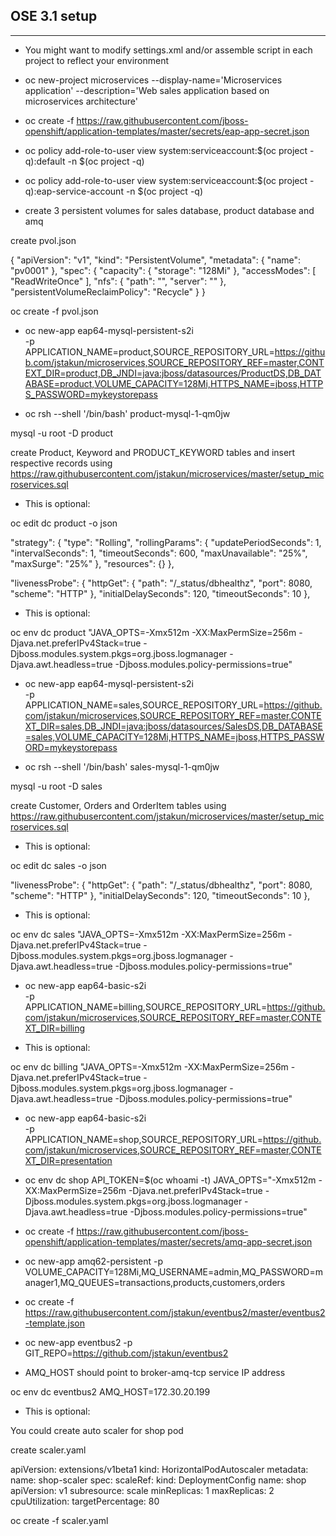 
## OSE 3.1 setup 

---

* You might want to modify settings.xml and/or assemble script in each project to reflect your environment

* oc new-project microservices --display-name='Microservices application' --description='Web sales application based on microservices architecture'

* oc create -f https://raw.githubusercontent.com/jboss-openshift/application-templates/master/secrets/eap-app-secret.json

* oc policy add-role-to-user view system:serviceaccount:$(oc project -q):default -n $(oc project -q)

* oc policy add-role-to-user view system:serviceaccount:$(oc project -q):eap-service-account -n $(oc project -q)

* create 3 persistent volumes for sales database, product database and amq

create pvol.json

{
  "apiVersion": "v1",
  "kind": "PersistentVolume",
  "metadata": {
    "name": "pv0001"
  },
  "spec": {
    "capacity": {
        "storage": "128Mi"
        },
    "accessModes": [ "ReadWriteOnce" ],
    "nfs": {
        "path": "<path on the server>",
        "server": "<server hostname>"
    },
    "persistentVolumeReclaimPolicy": "Recycle"
  }
}

oc create -f pvol.json

* oc new-app eap64-mysql-persistent-s2i \
    -p APPLICATION_NAME=product,SOURCE_REPOSITORY_URL=https://github.com/jstakun/microservices,SOURCE_REPOSITORY_REF=master,CONTEXT_DIR=product,DB_JNDI=java:jboss/datasources/ProductDS,DB_DATABASE=product,VOLUME_CAPACITY=128Mi,HTTPS_NAME=jboss,HTTPS_PASSWORD=mykeystorepass

* oc rsh --shell '/bin/bash' product-mysql-1-qm0jw

mysql -u root -D product

create Product, Keyword and PRODUCT_KEYWORD tables and insert respective records using https://raw.githubusercontent.com/jstakun/microservices/master/setup_microservices.sql

* This is optional:

oc edit dc product -o json

"strategy": {
            "type": "Rolling",
            "rollingParams": {
                "updatePeriodSeconds": 1,
                "intervalSeconds": 1,
                "timeoutSeconds": 600,
                "maxUnavailable": "25%",
                "maxSurge": "25%"
            },
            "resources": {}
},

"livenessProbe": {
            "httpGet": {
                 "path": "/_status/dbhealthz",
                 "port": 8080,
                 "scheme": "HTTP"
            },
            "initialDelaySeconds": 120,
            "timeoutSeconds": 10
},

* This is optional: 

oc env dc product "JAVA_OPTS=-Xmx512m -XX:MaxPermSize=256m -Djava.net.preferIPv4Stack=true -Djboss.modules.system.pkgs=org.jboss.logmanager -Djava.awt.headless=true -Djboss.modules.policy-permissions=true"

* oc new-app eap64-mysql-persistent-s2i \
    -p APPLICATION_NAME=sales,SOURCE_REPOSITORY_URL=https://github.com/jstakun/microservices,SOURCE_REPOSITORY_REF=master,CONTEXT_DIR=sales,DB_JNDI=java:jboss/datasources/SalesDS,DB_DATABASE=sales,VOLUME_CAPACITY=128Mi,HTTPS_NAME=jboss,HTTPS_PASSWORD=mykeystorepass

* oc rsh --shell '/bin/bash' sales-mysql-1-qm0jw

mysql -u root -D sales

create Customer, Orders and OrderItem tables using https://raw.githubusercontent.com/jstakun/microservices/master/setup_microservices.sql

* This is optional: 

oc edit dc sales -o json

"livenessProbe": {
        "httpGet": {
                  "path": "/_status/dbhealthz",
                  "port": 8080,
                  "scheme": "HTTP"
        },
        "initialDelaySeconds": 120,
        "timeoutSeconds": 10
},

* This is optional: 

oc env dc sales "JAVA_OPTS=-Xmx512m -XX:MaxPermSize=256m -Djava.net.preferIPv4Stack=true -Djboss.modules.system.pkgs=org.jboss.logmanager -Djava.awt.headless=true -Djboss.modules.policy-permissions=true"

* oc new-app eap64-basic-s2i \
    -p APPLICATION_NAME=billing,SOURCE_REPOSITORY_URL=https://github.com/jstakun/microservices,SOURCE_REPOSITORY_REF=master,CONTEXT_DIR=billing

* This is optional:

oc env dc billing "JAVA_OPTS=-Xmx512m -XX:MaxPermSize=256m -Djava.net.preferIPv4Stack=true -Djboss.modules.system.pkgs=org.jboss.logmanager -Djava.awt.headless=true -Djboss.modules.policy-permissions=true"

* oc new-app eap64-basic-s2i \
    -p APPLICATION_NAME=shop,SOURCE_REPOSITORY_URL=https://github.com/jstakun/microservices,SOURCE_REPOSITORY_REF=master,CONTEXT_DIR=presentation

* oc env dc shop API_TOKEN=$(oc whoami -t) JAVA_OPTS="-Xmx512m -XX:MaxPermSize=256m -Djava.net.preferIPv4Stack=true -Djboss.modules.system.pkgs=org.jboss.logmanager -Djava.awt.headless=true -Djboss.modules.policy-permissions=true"

* oc create -f https://raw.githubusercontent.com/jboss-openshift/application-templates/master/secrets/amq-app-secret.json

* oc new-app amq62-persistent -p VOLUME_CAPACITY=128Mi,MQ_USERNAME=admin,MQ_PASSWORD=manager1,MQ_QUEUES=transactions,products,customers,orders  

* oc create -f https://raw.githubusercontent.com/jstakun/eventbus2/master/eventbus2-template.json

* oc new-app eventbus2 -p GIT_REPO=https://github.com/jstakun/eventbus2

* AMQ_HOST should point to broker-amq-tcp service IP address

oc env dc eventbus2 AMQ_HOST=172.30.20.199

* This is optional:

You could create auto scaler for shop pod

create scaler.yaml

apiVersion: extensions/v1beta1
kind: HorizontalPodAutoscaler
metadata:
  name: shop-scaler 
spec:
  scaleRef:
    kind: DeploymentConfig 
    name: shop 
    apiVersion: v1 
    subresource: scale
  minReplicas: 1 
  maxReplicas: 2
  cpuUtilization:
    targetPercentage: 80 

oc create -f scaler.yaml


